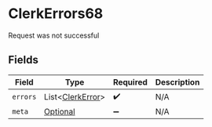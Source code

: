 # ClerkErrors68

Request was not successful


## Fields

| Field                                                     | Type                                                      | Required                                                  | Description                                               |
| --------------------------------------------------------- | --------------------------------------------------------- | --------------------------------------------------------- | --------------------------------------------------------- |
| `errors`                                                  | List<[ClerkError](../../models/components/ClerkError.md)> | :heavy_check_mark:                                        | N/A                                                       |
| `meta`                                                    | [Optional<Meta>](../../models/errors/Meta.md)             | :heavy_minus_sign:                                        | N/A                                                       |